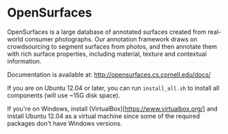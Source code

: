 # OpenSurfaces

OpenSurfaces is a large database of annotated surfaces created from real-world
consumer photographs. Our annotation framework draws on crowdsourcing to
segment surfaces from photos, and then annotate them with rich surface
properties, including material, texture and contextual information.

Documentation is available at: http://opensurfaces.cs.cornell.edu/docs/

If you are on Ubuntu 12.04 or later, you can run `install_all.sh` to install
all components (will use ~15G disk space).

If you're on Windows, install (VirtualBox)[https://www.virtualbox.org/] and
install Ubuntu 12.04 as a virtual machine since some of the required packages
don't have Windows versions.
